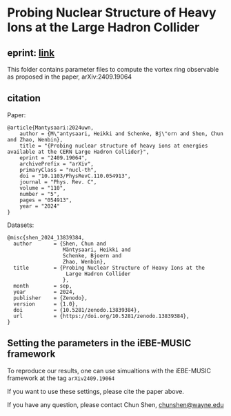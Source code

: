 # Probing Nuclear Structure of Heavy Ions at the Large Hadron Collider

## eprint: [link](https://arxiv.org/abs/2409.19064)

This folder contains parameter files to compute the vortex ring observable
as proposed in the paper, arXiv:2409.19064

## citation

Paper:
```
@article{Mantysaari:2024uwn,
    author = {M\"antysaari, Heikki and Schenke, Bj\"orn and Shen, Chun and Zhao, Wenbin},
    title = "{Probing nuclear structure of heavy ions at energies available at the CERN Large Hadron Collider}",
    eprint = "2409.19064",
    archivePrefix = "arXiv",
    primaryClass = "nucl-th",
    doi = "10.1103/PhysRevC.110.054913",
    journal = "Phys. Rev. C",
    volume = "110",
    number = "5",
    pages = "054913",
    year = "2024"
}
```

Datasets:
```
@misc{shen_2024_13839384,
  author       = {Shen, Chun and
                  Mäntysaari, Heikki and
                  Schenke, Bjoern and
                  Zhao, Wenbin},
  title        = {Probing Nuclear Structure of Heavy Ions at the
                   Large Hadron Collider
                  },
  month        = sep,
  year         = 2024,
  publisher    = {Zenodo},
  version      = {1.0},
  doi          = {10.5281/zenodo.13839384},
  url          = {https://doi.org/10.5281/zenodo.13839384},
}
```

## Setting the parameters in the iEBE-MUSIC framework

To reproduce our results, one can use simualtions with the iEBE-MUSIC
framework at the tag `arXiv2409.19064`

If you want to use these settings, please cite the paper above.

If you have any question, please contact Chun Shen, chunshen@wayne.edu

